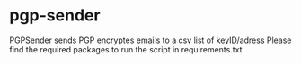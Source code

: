 # pgp-sender
PGPSender sends PGP encryptes emails to a csv list of keyID/adress
Please find the required packages to run the script in requirements.txt
